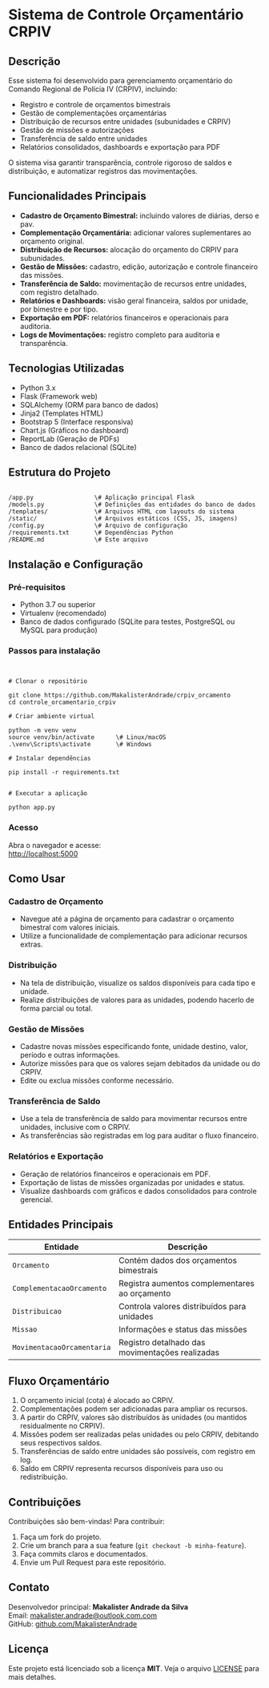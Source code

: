 # Sistema de Controle Orçamentário CRPIV

## Descrição

Esse sistema foi desenvolvido para gerenciamento orçamentário do Comando Regional de Polícia IV (CRPIV), incluindo:

- Registro e controle de orçamentos bimestrais
- Gestão de complementações orçamentárias
- Distribuição de recursos entre unidades (subunidades e CRPIV)
- Gestão de missões e autorizações
- Transferência de saldo entre unidades
- Relatórios consolidados, dashboards e exportação para PDF

O sistema visa garantir transparência, controle rigoroso de saldos e distribuição, e automatizar registros das movimentações.

## Funcionalidades Principais

- **Cadastro de Orçamento Bimestral:** incluindo valores de diárias, derso e pav.
- **Complementação Orçamentária:** adicionar valores suplementares ao orçamento original.
- **Distribuição de Recursos:** alocação do orçamento do CRPIV para subunidades.
- **Gestão de Missões:** cadastro, edição, autorização e controle financeiro das missões.
- **Transferência de Saldo:** movimentação de recursos entre unidades, com registro detalhado.
- **Relatórios e Dashboards:** visão geral financeira, saldos por unidade, por bimestre e por tipo.
- **Exportação em PDF:** relatórios financeiros e operacionais para auditoria.
- **Logs de Movimentações:** registro completo para auditoria e transparência.

## Tecnologias Utilizadas

- Python 3.x  
- Flask (Framework web)  
- SQLAlchemy (ORM para banco de dados)  
- Jinja2 (Templates HTML)  
- Bootstrap 5 (Interface responsiva)  
- Chart.js (Gráficos no dashboard)  
- ReportLab (Geração de PDFs)  
- Banco de dados relacional (SQLite)

## Estrutura do Projeto

```

/app.py                 \# Aplicação principal Flask
/models.py              \# Definições das entidades do banco de dados
/templates/             \# Arquivos HTML com layouts do sistema
/static/                \# Arquivos estáticos (CSS, JS, imagens)
/config.py              \# Arquivo de configuração
/requirements.txt       \# Dependências Python
/README.md              \# Este arquivo

```

## Instalação e Configuração

### Pré-requisitos

- Python 3.7 ou superior  
- Virtualenv (recomendado)  
- Banco de dados configurado (SQLite para testes, PostgreSQL ou MySQL para produção)

### Passos para instalação

```


# Clonar o repositório

git clone https://github.com/MakalisterAndrade/crpiv_orcamento
cd controle_orcamentario_crpiv

# Criar ambiente virtual

python -m venv venv
source venv/bin/activate      \# Linux/macOS
.\venv\Scripts\activate       \# Windows

# Instalar dependências

pip install -r requirements.txt


# Executar a aplicação

python app.py

```

### Acesso

Abra o navegador e acesse:  
[http://localhost:5000](http://localhost:5000)

## Como Usar

### Cadastro de Orçamento

- Navegue até a página de orçamento para cadastrar o orçamento bimestral com valores iniciais.
- Utilize a funcionalidade de complementação para adicionar recursos extras.

### Distribuição

- Na tela de distribuição, visualize os saldos disponíveis para cada tipo e unidade.
- Realize distribuições de valores para as unidades, podendo hacerlo de forma parcial ou total.

### Gestão de Missões

- Cadastre novas missões especificando fonte, unidade destino, valor, período e outras informações.
- Autorize missões para que os valores sejam debitados da unidade ou do CRPIV.
- Edite ou exclua missões conforme necessário.

### Transferência de Saldo

- Use a tela de transferência de saldo para movimentar recursos entre unidades, inclusive com o CRPIV.
- As transferências são registradas em log para auditar o fluxo financeiro.

### Relatórios e Exportação

- Geração de relatórios financeiros e operacionais em PDF.
- Exportação de listas de missões organizadas por unidades e status.
- Visualize dashboards com gráficos e dados consolidados para controle gerencial.

## Entidades Principais

| Entidade               | Descrição                                         |
| ---------------------- | ------------------------------------------------ |
| `Orcamento`            | Contém dados dos orçamentos bimestrais           |
| `ComplementacaoOrcamento` | Registra aumentos complementares ao orçamento     |
| `Distribuicao`         | Controla valores distribuídos para unidades      |
| `Missao`               | Informações e status das missões                   |
| `MovimentacaoOrcamentaria` | Registro detalhado das movimentações realizadas  |

## Fluxo Orçamentário

1. O orçamento inicial (cota) é alocado ao CRPIV.  
2. Complementações podem ser adicionadas para ampliar os recursos.  
3. A partir do CRPIV, valores são distribuídos às unidades (ou mantidos residualmente no CRPIV).  
4. Missões podem ser realizadas pelas unidades ou pelo CRPIV, debitando seus respectivos saldos.  
5. Transferências de saldo entre unidades são possíveis, com registro em log.  
6. Saldo em CRPIV representa recursos disponíveis para uso ou redistribuição.

## Contribuições

Contribuições são bem-vindas! Para contribuir:

1. Faça um fork do projeto.  
2. Crie um branch para a sua feature (`git checkout -b minha-feature`).  
3. Faça commits claros e documentados.  
4. Envie um Pull Request para este repositório.

## Contato

Desenvolvedor principal: **Makalister Andrade da Silva**  
Email: makalister.andrade@outlook.com.com  
GitHub: [github.com/MakalisterAndrade](https://github.com/MakalisterAndrade)

## Licença

Este projeto está licenciado sob a licença **MIT**. Veja o arquivo [LICENSE](LICENSE) para mais detalhes.